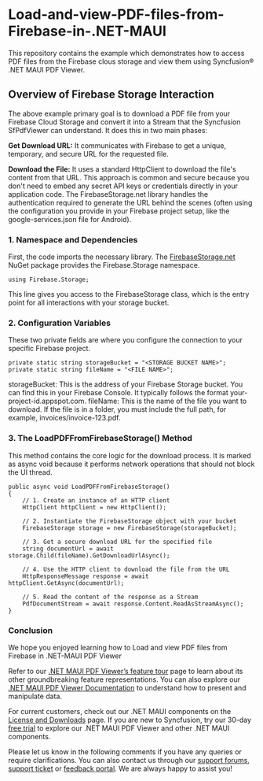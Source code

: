 # Load-and-view-PDF-files-from-Firebase-in-.NET-MAUI
This repository contains the example which demonstrates how to access PDF files from the Firebase clous storage and view them using Syncfusion&reg; .NET MAUI PDF Viewer.

## Overview of Firebase Storage Interaction
The above example primary goal is to download a PDF file from your Firebase Cloud Storage and convert it into a Stream that the Syncfusion SfPdfViewer can understand. It does this in two main phases:

**Get Download URL:** It communicates with Firebase to get a unique, temporary, and secure URL for the requested file.

**Download the File:** It uses a standard HttpClient to download the file's content from that URL.
This approach is common and secure because you don't need to embed any secret API keys or credentials directly in your application code. The FirebaseStorage.net library handles the authentication required to generate the URL behind the scenes (often using the configuration you provide in your Firebase project setup, like the google-services.json file for Android).

### 1. Namespace and Dependencies
First, the code imports the necessary library. The [FirebaseStorage.net](https://www.nuget.org/packages/FirebaseStorage.net/) NuGet package provides the Firebase.Storage namespace.

```
using Firebase.Storage;
```

This line gives you access to the FirebaseStorage class, which is the entry point for all interactions with your storage bucket.

### 2. Configuration Variables

These two private fields are where you configure the connection to your specific Firebase project.

```
private static string storageBucket = "<STORAGE BUCKET NAME>";
private static string fileName = "<FILE NAME>";
```

storageBucket: This is the address of your Firebase Storage bucket. You can find this in your Firebase Console. It typically follows the format your-project-id.appspot.com.
fileName: This is the name of the file you want to download. If the file is in a folder, you must include the full path, for example, invoices/invoice-123.pdf.

### 3. The LoadPDFFromFirebaseStorage() Method

This method contains the core logic for the download process. It is marked as async void because it performs network operations that should not block the UI thread.

```
public async void LoadPDFFromFirebaseStorage()
{
    // 1. Create an instance of an HTTP client
    HttpClient httpClient = new HttpClient();

    // 2. Instantiate the FirebaseStorage object with your bucket
    FirebaseStorage storage = new FirebaseStorage(storageBucket);

    // 3. Get a secure download URL for the specified file
    string documentUrl = await storage.Child(fileName).GetDownloadUrlAsync();

    // 4. Use the HTTP client to download the file from the URL
    HttpResponseMessage response = await httpClient.GetAsync(documentUrl);

    // 5. Read the content of the response as a Stream
    PdfDocumentStream = await response.Content.ReadAsStreamAsync();
}

```

### Conclusion

We hope you enjoyed learning how to Load and view PDF files from Firebase in .NET-MAUI PDF Viewer

Refer to our [.NET MAUI PDF Viewer’s feature tour](https://www.syncfusion.com/maui-controls/maui-pdf-viewer) page to learn about its other groundbreaking feature representations. You can also explore our [.NET MAUI PDF Viewer Documentation](https://help.syncfusion.com/maui/pdf-viewer/getting-started) to understand how to present and manipulate data.

For current customers, check out our .NET MAUI components on the [License and Downloads](https://www.syncfusion.com/sales/teamlicense) page. If you are new to Syncfusion, try our 30-day [free trial](https://www.syncfusion.com/downloads/maui) to explore our .NET MAUI PDF Viewer and other .NET MAUI components.

Please let us know in the following comments if you have any queries or require clarifications. You can also contact us through our [support forums](https://www.syncfusion.com/downloads/maui), [support ticket](https://support.syncfusion.com/create) or [feedback portal](https://www.syncfusion.com/feedback/maui). We are always happy to assist you!
